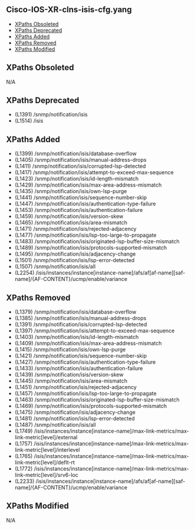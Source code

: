 ## Cisco-IOS-XR-clns-isis-cfg.yang

- [XPaths Obsoleted](#xpaths-obsoleted)
- [XPaths Deprecated](#xpaths-deprecated)
- [XPaths Added](#xpaths-added)
- [XPaths Removed](#xpaths-removed)
- [XPaths Modified](#xpaths-modified)

## XPaths Obsoleted

N/A

## XPaths Deprecated

- (L1391)	/snmp/notification/isis
- (L1514)	/isis

## XPaths Added

- (L1399)	/snmp/notification/isis/database-overflow
- (L1405)	/snmp/notification/isis/manual-address-drops
- (L1411)	/snmp/notification/isis/corrupted-lsp-detected
- (L1417)	/snmp/notification/isis/attempt-to-exceed-max-sequence
- (L1423)	/snmp/notification/isis/id-length-mismatch
- (L1429)	/snmp/notification/isis/max-area-address-mismatch
- (L1435)	/snmp/notification/isis/own-lsp-purge
- (L1441)	/snmp/notification/isis/sequence-number-skip
- (L1447)	/snmp/notification/isis/authentication-type-failure
- (L1453)	/snmp/notification/isis/authentication-failure
- (L1459)	/snmp/notification/isis/version-skew
- (L1465)	/snmp/notification/isis/area-mismatch
- (L1471)	/snmp/notification/isis/rejected-adjacency
- (L1477)	/snmp/notification/isis/lsp-too-large-to-propagate
- (L1483)	/snmp/notification/isis/originated-lsp-buffer-size-mismatch
- (L1489)	/snmp/notification/isis/protocols-supported-mismatch
- (L1495)	/snmp/notification/isis/adjacency-change
- (L1501)	/snmp/notification/isis/lsp-error-detected
- (L1507)	/snmp/notification/isis/all
- (L2254)	/isis/instances/instance[instance-name]/afs/af[af-name][saf-name]/{AF-CONTENT}/ucmp/enable/variance

## XPaths Removed

- (L1379)	/snmp/notification/isis/database-overflow
- (L1385)	/snmp/notification/isis/manual-address-drops
- (L1391)	/snmp/notification/isis/corrupted-lsp-detected
- (L1397)	/snmp/notification/isis/attempt-to-exceed-max-sequence
- (L1403)	/snmp/notification/isis/id-length-mismatch
- (L1409)	/snmp/notification/isis/max-area-address-mismatch
- (L1415)	/snmp/notification/isis/own-lsp-purge
- (L1421)	/snmp/notification/isis/sequence-number-skip
- (L1427)	/snmp/notification/isis/authentication-type-failure
- (L1433)	/snmp/notification/isis/authentication-failure
- (L1439)	/snmp/notification/isis/version-skew
- (L1445)	/snmp/notification/isis/area-mismatch
- (L1451)	/snmp/notification/isis/rejected-adjacency
- (L1457)	/snmp/notification/isis/lsp-too-large-to-propagate
- (L1463)	/snmp/notification/isis/originated-lsp-buffer-size-mismatch
- (L1469)	/snmp/notification/isis/protocols-supported-mismatch
- (L1475)	/snmp/notification/isis/adjacency-change
- (L1481)	/snmp/notification/isis/lsp-error-detected
- (L1487)	/snmp/notification/isis/all
- (L1749)	/isis/instances/instance[instance-name]/max-link-metrics/max-link-metric[level]/external
- (L1757)	/isis/instances/instance[instance-name]/max-link-metrics/max-link-metric[level]/interlevel
- (L1765)	/isis/instances/instance[instance-name]/max-link-metrics/max-link-metric[level]/deflt-rt
- (L1772)	/isis/instances/instance[instance-name]/max-link-metrics/max-link-metric[level]/srv6-loc
- (L2233)	/isis/instances/instance[instance-name]/afs/af[af-name][saf-name]/{AF-CONTENT}/ucmp/enable/variance

## XPaths Modified

N/A

